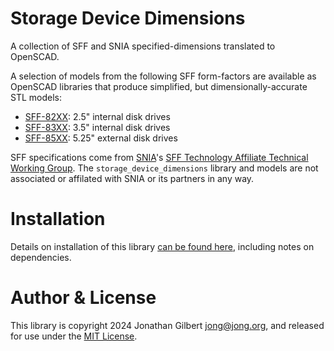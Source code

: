 # Storage Device Dimensions
A collection of SFF and SNIA specified-dimensions translated to OpenSCAD.

A selection of models from the following SFF form-factors are available as OpenSCAD libraries that produce simplified, but dimensionally-accurate STL models:
* [SFF-82XX](https://github.com/jon-gilbert/storage_device_dimensions/wiki/sff-82XX.md): 2.5" internal disk drives
* [SFF-83XX](https://github.com/jon-gilbert/storage_device_dimensions/wiki/sff-82XX.md): 3.5" internal disk drives
* [SFF-85XX](https://github.com/jon-gilbert/storage_device_dimensions/wiki/sff-82XX.md): 5.25" external disk drives

SFF specifications come from [SNIA](https://www.snia.org/)'s [SFF Technology Affiliate Technical Working Group](https://www.snia.org/sff). The `storage_device_dimensions` library and models are not associated or affilated with SNIA or its partners in any way. 


# Installation
Details on installation of this library [can be found here](https://github.com/jon-gilbert/storage_device_dimensions/wiki/Installation), including notes on dependencies.


# Author & License
This library is copyright 2024 Jonathan Gilbert <jong@jong.org>, and released for use under the [MIT License](https://github.com/jon-gilbert/storage_device_dimensions/blob/main/LICENSE).


